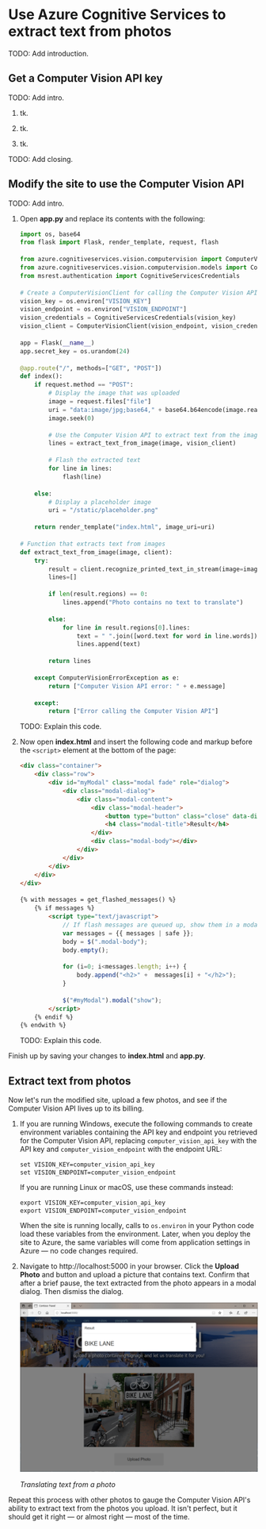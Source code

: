 # Use Azure Cognitive Services to extract text from photos

TODO: Add introduction.

## Get a Computer Vision API key

TODO: Add intro.

1. tk.

1. tk.

1. tk.

TODO: Add closing.

## Modify the site to use the Computer Vision API

TODO: Add intro.

1. Open **app.py** and replace its contents with the following:

	```python
	import os, base64
	from flask import Flask, render_template, request, flash
	
	from azure.cognitiveservices.vision.computervision import ComputerVisionClient
	from azure.cognitiveservices.vision.computervision.models import ComputerVisionErrorException
	from msrest.authentication import CognitiveServicesCredentials
	
	# Create a ComputerVisionClient for calling the Computer Vision API
	vision_key = os.environ["VISION_KEY"]
	vision_endpoint = os.environ["VISION_ENDPOINT"]
	vision_credentials = CognitiveServicesCredentials(vision_key)
	vision_client = ComputerVisionClient(vision_endpoint, vision_credentials)
	
	app = Flask(__name__)
	app.secret_key = os.urandom(24)
	
	@app.route("/", methods=["GET", "POST"])
	def index():
	    if request.method == "POST":
	        # Display the image that was uploaded
	        image = request.files["file"]
	        uri = "data:image/jpg;base64," + base64.b64encode(image.read()).decode("utf-8")
	        image.seek(0)
	
	        # Use the Computer Vision API to extract text from the image
	        lines = extract_text_from_image(image, vision_client)
	        
	        # Flash the extracted text
	        for line in lines:
	            flash(line)
	
	    else:
	        # Display a placeholder image
	        uri = "/static/placeholder.png"
	
	    return render_template("index.html", image_uri=uri)
	
	# Function that extracts text from images
	def extract_text_from_image(image, client):
	    try:
	        result = client.recognize_printed_text_in_stream(image=image)
	        lines=[]
	
	        if len(result.regions) == 0:
	            lines.append("Photo contains no text to translate")
	
	        else:
	            for line in result.regions[0].lines:
	                text = " ".join([word.text for word in line.words])
	                lines.append(text)
	
	        return lines
	
	    except ComputerVisionErrorException as e:
	        return ["Computer Vision API error: " + e.message]
	
	    except:
	        return ["Error calling the Computer Vision API"]
	```

	TODO: Explain this code.

1. Now open **index.html** and insert the following code and markup before the `<script>` element at the bottom of the page:

	```html
	<div class="container">	
	    <div class="row">
	        <div id="myModal" class="modal fade" role="dialog">
	            <div class="modal-dialog">
	                <div class="modal-content">
	                    <div class="modal-header">
	                        <button type="button" class="close" data-dismiss="modal">&times;</button>
	                        <h4 class="modal-title">Result</h4>
	                    </div>
	                    <div class="modal-body"></div>
	                </div>
	            </div>
	        </div>
	    </div>
	</div>

	{% with messages = get_flashed_messages() %}
	    {% if messages %}
	        <script type="text/javascript">
	            // If flash messages are queued up, show them in a modal dialog
	            var messages = {{ messages | safe }};
	            body = $(".modal-body");
	            body.empty();
	
	            for (i=0; i<messages.length; i++) {
	                body.append("<h2>" +  messages[i] + "</h2>");
	            }
	            
	            $("#myModal").modal("show");
	        </script>
	    {% endif %}
	{% endwith %} 
	```

	TODO: Explain this code.

Finish up by saving your changes to **index.html** and **app.py**.

## Extract text from photos

Now let's run the modified site, upload a few photos, and see if the Computer Vision API lives up to its billing.

1. If you are running Windows, execute the following commands to create environment variables containing the API key and endpoint you retrieved for the Computer Vision API, replacing `computer_vision_api_key` with the API key and `computer_vision_endpoint` with the endpoint URL:

	```
	set VISION_KEY=computer_vision_api_key
	set VISION_ENDPOINT=computer_vision_endpoint
	```

	If you are running Linux or macOS, use these commands instead:

	```
	export VISION_KEY=computer_vision_api_key
	export VISION_ENDPOINT=computer_vision_endpoint
	```

	When the site is running locally, calls to `os.environ` in your Python code load these variables from the environment. Later, when you deploy the site to Azure, the same variables will come from application settings in Azure — no code changes required.

1. Navigate to http://localhost:5000 in your browser. Click the **Upload Photo** and button and upload a picture that contains text. Confirm that after a brief pause, the text extracted from the photo appears in a modal dialog. Then dismiss the dialog.

	![Translating text from a photo](media/extracted-text.png)

	_Translating text from a photo_

Repeat this process with other photos to gauge the Computer Vision API's ability to extract text from the photos you upload. It isn't perfect, but it should get it right — or almost right — most of the time.